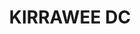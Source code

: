 ---
lastmod: '2025-04-06T06:05:20+00:00'
latitude: -34.034
layout: suburb
longitude: 151.071
postcode: '2232'
state: NSW
title: KIRRAWEE DC
url: /nsw/kirrawee-dc/
---